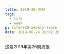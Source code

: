 ```yaml
---
title: 2019-26-周报
tags:
  - life
  - week
p: life/020-weekly-learn
date: 2019-06-24 20:02:26
---
```


这是2019年第26周周报.

